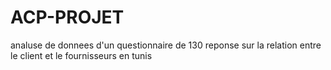 # ACP-PROJET
analuse de donnees d'un questionnaire de 130 reponse sur la relation entre le client et le fournisseurs en tunis
